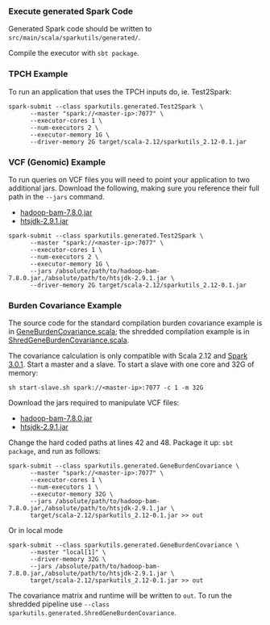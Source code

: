 ### Execute generated Spark Code

Generated Spark code should be written to `src/main/scala/sparkutils/generated/`. 

Compile the executor with `sbt package`. 

### TPCH Example

To run an application that uses the TPCH inputs do, ie. Test2Spark:

```
spark-submit --class sparkutils.generated.Test2Spark \
      --master "spark://<master-ip>:7077" \
      --executor-cores 1 \
      --num-executors 2 \
      --executor-memory 1G \
      --driver-memory 2G target/scala-2.12/sparkutils_2.12-0.1.jar
```

### VCF (Genomic) Example

To run queries on VCF files you will need to point your application to two additional jars. 
Download the following, making sure you reference their full path in the `--jars` command.
* [hadoop-bam-7.8.0.jar](https://repo1.maven.org/maven2/org/seqdoop/hadoop-bam/7.8.0/hadoop-bam-7.8.0.jar)
* [htsjdk-2.9.1.jar](https://repo1.maven.org/maven2/com/github/samtools/htsjdk/2.9.1/htsjdk-2.9.1.jar)

```
spark-submit --class sparkutils.generated.Test2Spark \
      --master "spark://<master-ip>:7077" \
      --executor-cores 1 \
      --num-executors 2 \
      --executor-memory 1G \
      --jars /absolute/path/to/hadoop-bam-7.8.0.jar,/absolute/path/to/htsjdk-2.9.1.jar \ 
      --driver-memory 2G target/scala-2.12/sparkutils_2.12-0.1.jar
```

### Burden Covariance Example
The source code for the standard compilation burden covariance example is in [GeneBurdenCovariance.scala](https://github.com/jacmarjorie/trance/blob/burden/executor/spark/src/main/scala/sparkutils/generated/GeneBurdenCovariance.scala); the shredded compilation example is in [ShredGeneBurdenCovariance.scala](https://github.com/jacmarjorie/trance/blob/burden/executor/spark/src/main/scala/sparkutils/generated/ShredGeneBurdenCovariance.scala).

The covariance calculation is only compatible with Scala 2.12 and [Spark 3.0.1](https://archive.apache.org/dist/spark/spark-3.0.1/spark-3.0.1-bin-hadoop2.7.tgz). Start a master and a slave. To start a slave with one core and 32G of memory:
```
sh start-slave.sh spark://<master-ip>:7077 -c 1 -m 32G
```

Download the jars required to manipulate VCF files:
* [hadoop-bam-7.8.0.jar](https://repo1.maven.org/maven2/org/seqdoop/hadoop-bam/7.8.0/hadoop-bam-7.8.0.jar)
* [htsjdk-2.9.1.jar](https://repo1.maven.org/maven2/com/github/samtools/htsjdk/2.9.1/htsjdk-2.9.1.jar)

Change the hard coded paths at lines 42 and 48. Package it up: `sbt package`, and run as follows:

```
spark-submit --class sparkutils.generated.GeneBurdenCovariance \
      --master "spark://<master-ip>:7077" \
      --executor-cores 1 \
      --num-executors 1 \
      --executor-memory 32G \
      --jars /absolute/path/to/hadoop-bam-7.8.0.jar,/absolute/path/to/htsjdk-2.9.1.jar \ 
      target/scala-2.12/sparkutils_2.12-0.1.jar >> out
```
Or in local mode 
```
spark-submit --class sparkutils.generated.GeneBurdenCovariance \
      --master "local[1]" \
      --driver-memory 32G \
      --jars /absolute/path/to/hadoop-bam-7.8.0.jar,/absolute/path/to/htsjdk-2.9.1.jar \ 
      target/scala-2.12/sparkutils_2.12-0.1.jar >> out
```
The covariance matrix and runtime will be written to `out`. To run the shredded pipeline use `--class sparkutils.generated.ShredGeneBurdenCovariance`.
